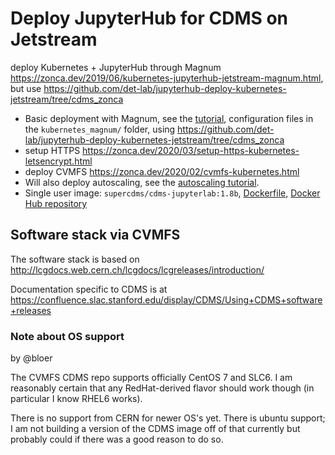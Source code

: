 # Deploy JupyterHub for CDMS on Jetstream


deploy Kubernetes + JupyterHub through Magnum https://zonca.dev/2019/06/kubernetes-jupyterhub-jetstream-magnum.html, but use https://github.com/det-lab/jupyterhub-deploy-kubernetes-jetstream/tree/cdms_zonca
* Basic deployment with Magnum, see the [tutorial](https://zonca.github.io/2019/06/kubernetes-jupyterhub-jetstream-magnum.html), configuration files in the `kubernetes_magnum/` folder, using <https://github.com/det-lab/jupyterhub-deploy-kubernetes-jetstream/tree/cdms_zonca>
* setup HTTPS <https://zonca.dev/2020/03/setup-https-kubernetes-letsencrypt.html>
* deploy CVMFS <https://zonca.dev/2020/02/cvmfs-kubernetes.html>
* Will also deploy autoscaling, see the [autoscaling tutorial](https://zonca.github.io/2019/09/kubernetes-jetstream-autoscaler.html).
* Single user image: `supercdms/cdms-jupyterlab:1.8b`, [Dockerfile](https://gitlab.com/supercdms/CompInfrastructure/cdms-jupyterlab/blob/master/Dockerfile), [Docker Hub repository](https://hub.docker.com/r/supercdms/cdms-jupyterlab/tags)

## Software stack via CVMFS

The software stack is based on <http://lcgdocs.web.cern.ch/lcgdocs/lcgreleases/introduction/>

Documentation specific to CDMS is at <https://confluence.slac.stanford.edu/display/CDMS/Using+CDMS+software+releases>

### Note about OS support

by @bloer

The CVMFS CDMS repo supports officially CentOS 7 and SLC6. I am reasonably certain that any RedHat-derived flavor should work though (in particular I know RHEL6 works).

There is no support from CERN for newer OS's yet. There is ubuntu support; I am not building a version of the CDMS image off of that currently but probably could if there was a good reason to do so.
